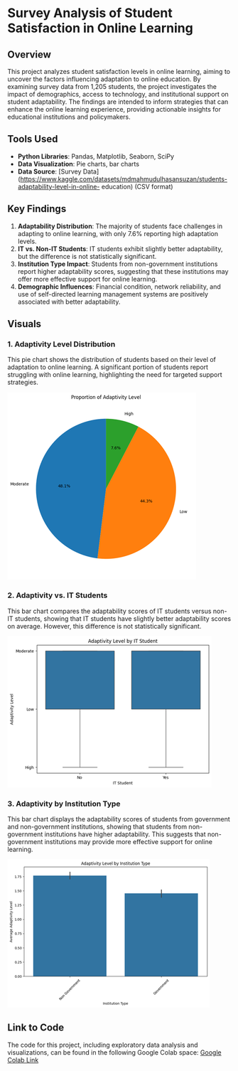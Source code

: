 # Survey Analysis of Student Satisfaction in Online Learning

## Overview
This project analyzes student satisfaction levels in online learning, aiming to uncover the factors influencing adaptation to online education. By examining survey data from 1,205 students, the project investigates the impact of demographics, access to technology, and institutional support on student adaptability. The findings are intended to inform strategies that can enhance the online learning experience, providing actionable insights for educational institutions and policymakers.

## Tools Used
- **Python Libraries**: Pandas, Matplotlib, Seaborn, SciPy
- **Data Visualization**: Pie charts, bar charts
- **Data Source**: [Survey Data](https://www.kaggle.com/datasets/mdmahmudulhasansuzan/students-adaptability-level-in-online-
education) (CSV format)

## Key Findings
1. **Adaptability Distribution**: The majority of students face challenges in adapting to online learning, with only 7.6% reporting high adaptation levels.
2. **IT vs. Non-IT Students**: IT students exhibit slightly better adaptability, but the difference is not statistically significant.
3. **Institution Type Impact**: Students from non-government institutions report higher adaptability scores, suggesting that these institutions may offer more effective support for online learning.
4. **Demographic Influences**: Financial condition, network reliability, and use of self-directed learning management systems are positively associated with better adaptability.

## Visuals

### 1. Adaptivity Level Distribution
This pie chart shows the distribution of students based on their level of adaptation to online learning. A significant portion of students report struggling with online learning, highlighting the need for targeted support strategies.

![Adaptivity Level Pie Chart](images/project2/Pie%20Chart%20of%20Adaptivity%20Levels.png)

### 2. Adaptivity vs. IT Students
This bar chart compares the adaptability scores of IT students versus non-IT students, showing that IT students have slightly better adaptability scores on average. However, this difference is not statistically significant.

![Bar Chart of Adaptivity vs. IT Student](images/project2/Bar%20Chart%20of%20Adaptivity%20vs.%20IT%20Student.png)

### 3. Adaptivity by Institution Type
This bar chart displays the adaptability scores of students from government and non-government institutions, showing that students from non-government institutions have higher adaptability. This suggests that non-government institutions may provide more effective support for online learning.

![Bar Chart of Adaptivity vs. Institution Type](images/project2/Bar%20Chart%20of%20Adaptivity%20vs.%20Institution%20Type.png)

## Link to Code
The code for this project, including exploratory data analysis and visualizations, can be found in the following Google Colab space:
[Google Colab Link](https://colab.research.google.com/drive/1WurINPY5EXzDqjs25tY3dPj9WReEJ755)
